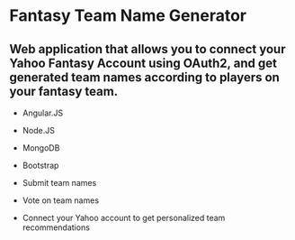 # Fantasy Team Name Generator

## Web application that allows you to connect your Yahoo Fantasy Account using OAuth2, and get generated team names according to players on your fantasy team.

- Angular.JS
- Node.JS
- MongoDB
- Bootstrap

- Submit team names
- Vote on team names
- Connect your Yahoo account to get personalized team recommendations
